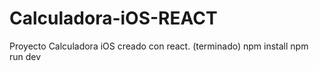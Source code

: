 # Calculadora-iOS-REACT
Proyecto Calculadora iOS creado con react. (terminado)
npm install 
npm run dev
